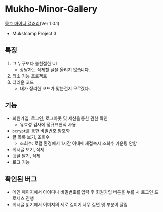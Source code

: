 # Mukho-Minor-Gallery

[묵호 마이너 갤러리](http://mukho.r-e.kr:2023/)(Ver 1.0.1)

- Mukstcamp Project 3

## 특징

1. 그 누구보다 불친절한 UI
   - 상남자는 삭제할 글을 올리지 않습니다.
2. 최소 기능 프로젝트
3. 더러운 코드
   - 내가 정리한 코드가 맞는건지 모르겠다.

## 기능

- 회원가입, 로그인, 로그아웃 및 세션을 통한 권한 확인
  - 유효성 검사에 정규표현식 사용
- `bcrypt`를 통한 비밀번호 암호화
- 글 목록 보기, 조회수
  - 조회수: 로컬 환경에서 1시간 이내에 재접속시 조회수 카운팅 안함
- 게시글 보기, 삭제
- 댓글 달기, 삭제
- 로그 기능

## 확인된 버그

- 메인 페이지에서 아이디나 비밀번호를 입력 후 회원가입 버튼을 누를 시 로그인 프로세스 진행
- 게시글 읽기에서 이미지의 세로 길이가 너무 길면 윗 부분이 잘림
